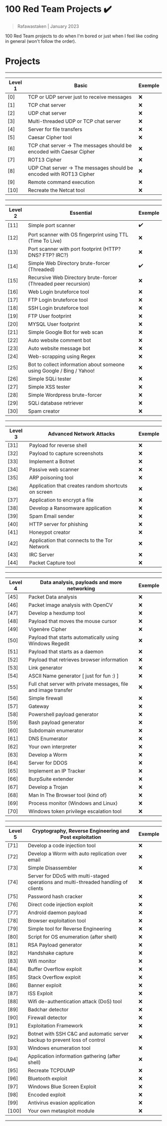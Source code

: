# 100 Red Team Projects ✔️

> Rafawastaken | January 2023

100 Red Team projects to do when I'm bored or just when I feel like coding in general (won't follow the order).

# Projects

---

| Level 1 | Basic                                                                | Exemple |
| ------- | -------------------------------------------------------------------- | ------- |
| [0]     | TCP or UDP server just to receive messages                           | :x:     |
| [1]     | TCP chat server                                                      | :x:     |
| [2]     | UDP chat server                                                      | :x:     |
| [3]     | Multi-threaded UDP or TCP chat server                                | :x:     |
| [4]     | Server for file transfers                                            | :x:     |
| [5]     | Caesar Cipher tool                                                   | :x:     |
| [6]     | TCP chat server -> The messages should be encoded with Caesar Cipher | :x:     |
| [7]     | ROT13 Cipher                                                         | :x:     |
| [8]     | UDP Chat server -> The messages should be encoded with ROT13 Cipher  | :x:     |
| [9]     | Remote command execution                                             | :x:     |
| [10]    | Recreate the Netcat tool                                             | :x:     |

---

| Level 2 | Essential                                                             | Exemple            |
| ------- | --------------------------------------------------------------------- | ------------------ |
| [11]    | Simple port scanner                                                   | :heavy_check_mark: |
| [12]    | Port scanner with OS fingerprint using TTL (Time To Live)             | :x:                |
| [13]    | Port scanner with port footprint (HTTP? DNS? FTP? IRC?)               | :x:                |
| [14]    | Simple Web Directory brute-forcer (Threaded)                          | :heavy_check_mark: |
| [15]    | Recursive Web Directory brute-forcer (Threaded peer recursion)        | :x:                |
| [16]    | Web Login bruteforce tool                                             | :x:                |
| [17]    | FTP Login bruteforce tool                                             | :x:                |
| [18]    | SSH Login bruteforce tool                                             | :x:                |
| [19]    | FTP User footprint                                                    | :x:                |
| [20]    | MYSQL User footprint                                                  | :x:                |
| [21]    | Simple Google Bot for web scan                                        | :x:                |
| [22]    | Auto website comment bot                                              | :x:                |
| [23]    | Auto website message bot                                              | :x:                |
| [24]    | Web-scrapping using Regex                                             | :x:                |
| [25]    | Bot to collect information about someone using Google / Bing / Yahoo! | :x:                |
| [26]    | Simple SQLi tester                                                    | :x:                |
| [27]    | Simple XSS tester                                                     | :x:                |
| [28]    | Simple Wordpress brute-forcer                                         | :x:                |
| [29]    | SQLi database retriever                                               | :x:                |
| [30]    | Spam creator                                                          | :x:                |

---

| Level 3 | Advanced Network Attacks                            | Exemple |
| ------- | --------------------------------------------------- | ------- |
| [31]    | Payload for reverse shell                           | :x:     |
| [32]    | Payload to capture screenshots                      | :x:     |
| [33]    | Implement a Botnet                                  | :x:     |
| [34]    | Passive web scanner                                 | :x:     |
| [35]    | ARP poisoning tool                                  | :x:     |
| [36]    | Application that creates random shortcuts on screen | :x:     |
| [37]    | Application to encrypt a file                       | :x:     |
| [38]    | Develop a Ransomware application                    | :x:     |
| [39]    | Spam Email sender                                   | :x:     |
| [40]    | HTTP server for phishing                            | :x:     |
| [41]    | Honeypot creator                                    | :x:     |
| [42]    | Application that connects to the Tor Network        | :x:     |
| [43]    | IRC Server                                          | :x:     |
| [44]    | Packet Capture tool                                 | :x:     |

---

| Level 4 | Data analysis, payloads and more networking                     | Exemple |
| ------- | --------------------------------------------------------------- | ------- |
| [45]    | Packet Data analysis                                            | :x:     |
| [46]    | Packet image analysis with OpenCV                               | :x:     |
| [47]    | Develop a hexdump tool                                          | :x:     |
| [48]    | Payload that moves the mouse cursor                             | :x:     |
| [49]    | Vigenère Cipher                                                 | :x:     |
| [50]    | Payload that starts automatically using Windows Regedit         | :x:     |
| [51]    | Payload that starts as a daemon                                 | :x:     |
| [52]    | Payload that retrieves browser information                      | :x:     |
| [53]    | Link generator                                                  | :x:     |
| [54]    | ASCII Name generator [ just for fun :) ]                        | :x:     |
| [55]    | Full chat server with private messages, file and image transfer | :x:     |
| [56]    | Simple firewall                                                 | :x:     |
| [57]    | Gateway                                                         | :x:     |
| [58]    | Powershell payload generator                                    | :x:     |
| [59]    | Bash payload generator                                          | :x:     |
| [60]    | Subdomain enumerator                                            | :x:     |
| [61]    | DNS Enumerator                                                  | :x:     |
| [62]    | Your own interpreter                                            | :x:     |
| [63]    | Develop a Worm                                                  | :x:     |
| [64]    | Server for DDOS                                                 | :x:     |
| [65]    | Implement an IP Tracker                                         | :x:     |
| [66]    | BurpSuite extender                                              | :x:     |
| [67]    | Develop a Trojan                                                | :x:     |
| [68]    | Man In The Browser tool (kind of)                               | :x:     |
| [69]    | Process monitor (Windows and Linux)                             | :x:     |
| [70]    | Windows token privilege escalation tool                         | :x:     |

---

| Level 5 | Cryptography, Reverse Engineering and Post exploitation                             | Exemple |
| ------- | ----------------------------------------------------------------------------------- | ------- |
| [71]    | Develop a code injection tool                                                       | :x:     |
| [72]    | Develop a Worm with auto replication over email                                     | :x:     |
| [73]    | Simple Disassembler                                                                 | :x:     |
| [74]    | Server for DDoS with multi-staged operations and multi-threaded handling of clients | :x:     |
| [75]    | Password hash cracker                                                               | :x:     |
| [76]    | Direct code injection exploit                                                       | :x:     |
| [77]    | Android daemon payload                                                              | :x:     |
| [78]    | Browser exploitation tool                                                           | :x:     |
| [79]    | Simple tool for Reverse Engineering                                                 | :x:     |
| [80]    | Script for OS enumeration (after shell)                                             | :x:     |
| [81]    | RSA Payload generator                                                               | :x:     |
| [82]    | Handshake capture                                                                   | :x:     |
| [83]    | Wifi monitor                                                                        | :x:     |
| [84]    | Buffer Overflow exploit                                                             | :x:     |
| [85]    | Stack Overflow exploit                                                              | :x:     |
| [86]    | Banner exploit                                                                      | :x:     |
| [87]    | ISS Exploit                                                                         | :x:     |
| [88]    | Wifi de-authentication attack (DoS) tool                                            | :x:     |
| [89]    | Badchar detector                                                                    | :x:     |
| [90]    | Firewall detector                                                                   | :x:     |
| [91]    | Exploitation Framework                                                              | :x:     |
| [92]    | Botnet with SSH C&C and automatic server backup to prevent loss of control          | :x:     |
| [93]    | Windows enumeration tool                                                            | :x:     |
| [94]    | Application information gathering (after shell)                                     | :x:     |
| [95]    | Recreate TCPDUMP                                                                    | :x:     |
| [96]    | Bluetooth exploit                                                                   | :x:     |
| [97]    | Windows Blue Screen Exploit                                                         | :x:     |
| [98]    | Encoded exploit                                                                     | :x:     |
| [99]    | Antivirus evasion application                                                       | :x:     |
| [100]   | Your own metasploit module                                                          | :x:     |

---
